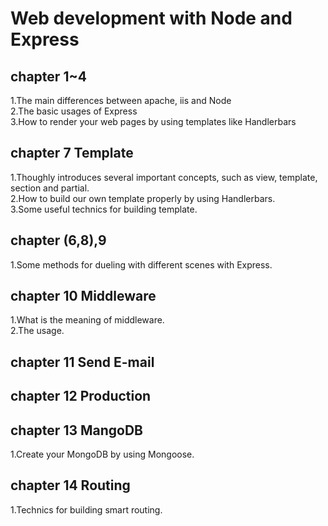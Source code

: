 # Web development with Node and Express
## chapter 1~4
1.The main differences between apache, iis and Node<br/>
2.The basic usages of Express<br/>
3.How to render your web pages by using templates like Handlerbars<br/>  
  
## chapter 7 Template
1.Thoughly introduces several important concepts, such as view, template, section and partial.  
2.How to build our own template properly by using Handlerbars.  
3.Some useful technics for building template.  

## chapter (6,8),9  
1.Some methods for dueling with different scenes with Express.  
  
## chapter 10 Middleware  
1.What is the meaning of middleware.  
2.The usage.  
  
## chapter 11 Send E-mail
  
## chapter 12 Production
  
## chapter 13 MangoDB  
1.Create your MongoDB by using Mongoose.  
  
## chapter 14 Routing  
1.Technics for building smart routing.  


